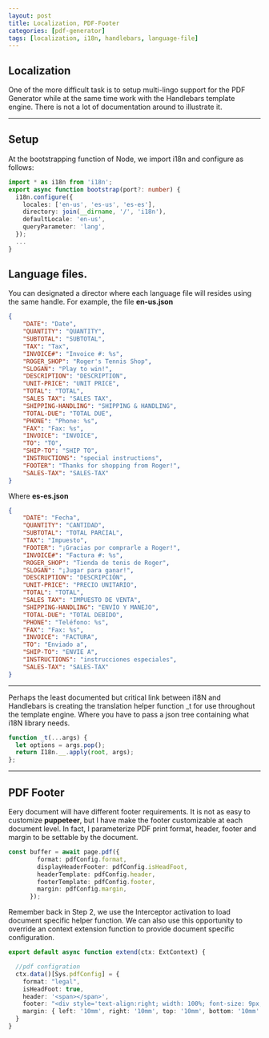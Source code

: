 ```yaml
---
layout: post
title: Localization, PDF-Footer
categories: [pdf-generator]
tags: [localization, i18n, handlebars, language-file]
---
```

## Localization
One of the more difficult task is to setup multi-lingo support for the PDF Generator while at the same time work with the Handlebars template engine. There is not a lot of documentation around to illustrate it.

---
## Setup
At the bootstrapping function of Node, we import i18n and configure as follows:
```ts
import * as i18n from 'i18n';
export async function bootstrap(port?: number) {
  i18n.configure({
    locales: ['en-us', 'es-us', 'es-es'],
    directory: join(__dirname, '/', 'i18n'),
    defaultLocale: 'en-us',
    queryParameter: 'lang',
  });
  ...
}
```

## Language files.
You can designated a director where each language file will resides using the same handle. For example, the file **en-us.json**
```json
{
	"DATE": "Date",
	"QUANTITY": "QUANTITY",
	"SUBTOTAL": "SUBTOTAL",
	"TAX": "Tax",
	"INVOICE#": "Invoice #: %s",
	"ROGER_SHOP": "Roger's Tennis Shop",
	"SLOGAN": "Play to win!",
	"DESCRIPTION": "DESCRIPTION",
	"UNIT-PRICE": "UNIT PRICE",
	"TOTAL": "TOTAL",
	"SALES TAX": "SALES TAX",
	"SHIPPING-HANDLING": "SHIPPING & HANDLING",
	"TOTAL-DUE": "TOTAL DUE",
	"PHONE": "Phone: %s",
	"FAX": "Fax: %s",
	"INVOICE": "INVOICE",
	"TO": "TO",
	"SHIP-TO": "SHIP TO",
	"INSTRUCTIONS": "special instructions",
	"FOOTER": "Thanks for shopping from Roger!",
	"SALES-TAX": "SALES-TAX"
}
```
Where  **es-es.json**
```json
{
	"DATE": "Fecha",
	"QUANTITY": "CANTIDAD",
	"SUBTOTAL": "TOTAL PARCIAL",
	"TAX": "Impuesto",
	"FOOTER": "¡Gracias por comprarle a Roger!",
	"INVOICE#": "Factura #: %s",
	"ROGER_SHOP": "Tienda de tenis de Roger",
	"SLOGAN": "¡Jugar para ganar!",
	"DESCRIPTION": "DESCRIPCIÓN",
	"UNIT-PRICE": "PRECIO UNITARIO",
	"TOTAL": "TOTAL",
	"SALES TAX": "IMPUESTO DE VENTA",
	"SHIPPING-HANDLING": "ENVÍO Y MANEJO",
	"TOTAL-DUE": "TOTAL DEBIDO",
	"PHONE": "Teléfono: %s",
	"FAX": "Fax: %s",
	"INVOICE": "FACTURA",
	"TO": "Enviado a",
	"SHIP-TO": "ENVIE A",
	"INSTRUCTIONS": "instrucciones especiales",
	"SALES-TAX": "SALES-TAX"
}
```
---

Perhaps the least documented but critical link between i18N and Handlebars is creating the translation helper function _t for use throughout the template engine. Where you have to pass a json tree containing what i18N library needs.
```ts
function _t(...args) {
  let options = args.pop();
  return I18n.__.apply(root, args);
};
```
---
## PDF Footer
Eery document will have different footer requirements. It is not as easy to customize **puppeteer**, but I have make the footer customizable at each document level. In fact, I parameterize PDF print format, header, footer and margin to be settable by the document.
```ts
const buffer = await page.pdf({
        format: pdfConfig.format,
        displayHeaderFooter: pdfConfig.isHeadFoot,
        headerTemplate: pdfConfig.header,
        footerTemplate: pdfConfig.footer,
        margin: pdfConfig.margin,
      });
```
Remember back in Step 2, we use the Interceptor activation to load document specific helper function. We can also use this opportunity to override an context extension function to provide document specific configuration.
```ts
export default async function extend(ctx: ExtContext) {

  //pdf configration
  ctx.data()[Sys.pdfConfig] = {
    format: "legal",
    isHeadFoot: true,
    header: '<span></span>',
    footer: "<div style='text-align:right; width: 100%; font-size: 9px; padding: 5px 5px 0; color: #bbb; position: relative;'><span class='pageNumber'></span> / <span class='totalPages'></span></div>",
    margin: { left: '10mm', right: '10mm', top: '10mm', bottom: '10mm' }
  }
}
```